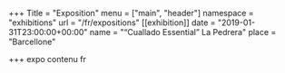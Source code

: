 +++
Title = "Exposition"
menu = ["main", "header"]
namespace = "exhibitions"
url = "/fr/expositions"
[[exhibition]]
date = "2019-01-31T23:00:00+00:00"
name = "“Cuallado Essential” La Pedrera"
place = "Barcellone"

+++
expo contenu fr